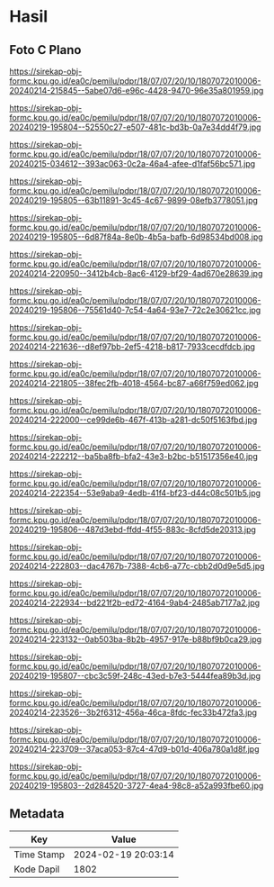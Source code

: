 # Hasil

## Foto C Plano

https://sirekap-obj-formc.kpu.go.id/ea0c/pemilu/pdpr/18/07/07/20/10/1807072010006-20240214-215845--5abe07d6-e96c-4428-9470-96e35a801959.jpg

https://sirekap-obj-formc.kpu.go.id/ea0c/pemilu/pdpr/18/07/07/20/10/1807072010006-20240219-195804--52550c27-e507-481c-bd3b-0a7e34dd4f79.jpg

https://sirekap-obj-formc.kpu.go.id/ea0c/pemilu/pdpr/18/07/07/20/10/1807072010006-20240215-034612--393ac063-0c2a-46a4-afee-d1faf56bc571.jpg

https://sirekap-obj-formc.kpu.go.id/ea0c/pemilu/pdpr/18/07/07/20/10/1807072010006-20240219-195805--63b11891-3c45-4c67-9899-08efb3778051.jpg

https://sirekap-obj-formc.kpu.go.id/ea0c/pemilu/pdpr/18/07/07/20/10/1807072010006-20240219-195805--6d87f84a-8e0b-4b5a-bafb-6d98534bd008.jpg

https://sirekap-obj-formc.kpu.go.id/ea0c/pemilu/pdpr/18/07/07/20/10/1807072010006-20240214-220950--3412b4cb-8ac6-4129-bf29-4ad670e28639.jpg

https://sirekap-obj-formc.kpu.go.id/ea0c/pemilu/pdpr/18/07/07/20/10/1807072010006-20240219-195806--75561d40-7c54-4a64-93e7-72c2e30621cc.jpg

https://sirekap-obj-formc.kpu.go.id/ea0c/pemilu/pdpr/18/07/07/20/10/1807072010006-20240214-221636--d8ef97bb-2ef5-4218-b817-7933cecdfdcb.jpg

https://sirekap-obj-formc.kpu.go.id/ea0c/pemilu/pdpr/18/07/07/20/10/1807072010006-20240214-221805--38fec2fb-4018-4564-bc87-a66f759ed062.jpg

https://sirekap-obj-formc.kpu.go.id/ea0c/pemilu/pdpr/18/07/07/20/10/1807072010006-20240214-222000--ce99de6b-467f-413b-a281-dc50f5163fbd.jpg

https://sirekap-obj-formc.kpu.go.id/ea0c/pemilu/pdpr/18/07/07/20/10/1807072010006-20240214-222212--ba5ba8fb-bfa2-43e3-b2bc-b51517356e40.jpg

https://sirekap-obj-formc.kpu.go.id/ea0c/pemilu/pdpr/18/07/07/20/10/1807072010006-20240214-222354--53e9aba9-4edb-41f4-bf23-d44c08c501b5.jpg

https://sirekap-obj-formc.kpu.go.id/ea0c/pemilu/pdpr/18/07/07/20/10/1807072010006-20240219-195806--487d3ebd-ffdd-4f55-883c-8cfd5de20313.jpg

https://sirekap-obj-formc.kpu.go.id/ea0c/pemilu/pdpr/18/07/07/20/10/1807072010006-20240214-222803--dac4767b-7388-4cb6-a77c-cbb2d0d9e5d5.jpg

https://sirekap-obj-formc.kpu.go.id/ea0c/pemilu/pdpr/18/07/07/20/10/1807072010006-20240214-222934--bd221f2b-ed72-4164-9ab4-2485ab7177a2.jpg

https://sirekap-obj-formc.kpu.go.id/ea0c/pemilu/pdpr/18/07/07/20/10/1807072010006-20240214-223132--0ab503ba-8b2b-4957-917e-b88bf9b0ca29.jpg

https://sirekap-obj-formc.kpu.go.id/ea0c/pemilu/pdpr/18/07/07/20/10/1807072010006-20240219-195807--cbc3c59f-248c-43ed-b7e3-5444fea89b3d.jpg

https://sirekap-obj-formc.kpu.go.id/ea0c/pemilu/pdpr/18/07/07/20/10/1807072010006-20240214-223526--3b2f6312-456a-46ca-8fdc-fec33b472fa3.jpg

https://sirekap-obj-formc.kpu.go.id/ea0c/pemilu/pdpr/18/07/07/20/10/1807072010006-20240214-223709--37aca053-87c4-47d9-b01d-406a780a1d8f.jpg

https://sirekap-obj-formc.kpu.go.id/ea0c/pemilu/pdpr/18/07/07/20/10/1807072010006-20240219-195803--2d284520-3727-4ea4-98c8-a52a993fbe60.jpg


## Metadata

| Key        | Value               |
| ---------- | ------------------- |
| Time Stamp | 2024-02-19 20:03:14 |
| Kode Dapil | 1802                |



